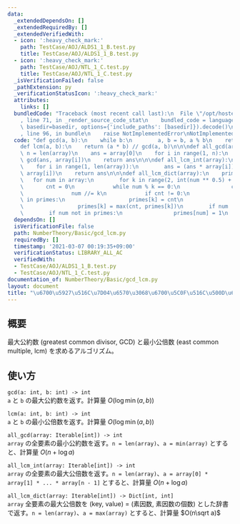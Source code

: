```yaml
---
data:
  _extendedDependsOn: []
  _extendedRequiredBy: []
  _extendedVerifiedWith:
  - icon: ':heavy_check_mark:'
    path: TestCase/AOJ/ALDS1_1_B.test.py
    title: TestCase/AOJ/ALDS1_1_B.test.py
  - icon: ':heavy_check_mark:'
    path: TestCase/AOJ/NTL_1_C.test.py
    title: TestCase/AOJ/NTL_1_C.test.py
  _isVerificationFailed: false
  _pathExtension: py
  _verificationStatusIcon: ':heavy_check_mark:'
  attributes:
    links: []
  bundledCode: "Traceback (most recent call last):\n  File \"/opt/hostedtoolcache/Python/3.9.5/x64/lib/python3.9/site-packages/onlinejudge_verify/documentation/build.py\"\
    , line 71, in _render_source_code_stat\n    bundled_code = language.bundle(stat.path,\
    \ basedir=basedir, options={'include_paths': [basedir]}).decode()\n  File \"/opt/hostedtoolcache/Python/3.9.5/x64/lib/python3.9/site-packages/onlinejudge_verify/languages/python.py\"\
    , line 96, in bundle\n    raise NotImplementedError\nNotImplementedError\n"
  code: "def gcd(a, b):\n    while b:\n        a, b = b, a % b\n    return a\n\n\n\
    def lcm(a, b):\n    return (a * b) // gcd(a, b)\n\n\ndef all_gcd(array):\n   \
    \ n = len(array)\n    ans = array[0]\n    for i in range(1, n):\n        ans =\
    \ gcd(ans, array[i])\n    return ans\n\n\ndef all_lcm_int(array):\n    ans = array[0]\n\
    \    for i in range(1, len(array)):\n        ans = (ans * array[i]) // gcd(ans,\
    \ array[i])\n    return ans\n\n\ndef all_lcm_dict(array):\n    primes = {}\n \
    \   for num in array:\n        for k in range(2, int(num ** 0.5) + 1):\n     \
    \       cnt = 0\n            while num % k == 0:\n                cnt += 1\n \
    \               num //= k\n            if cnt != 0:\n                if k not\
    \ in primes:\n                    primes[k] = cnt\n                else:\n   \
    \                 primes[k] = max(cnt, primes[k])\n        if num != 1:\n    \
    \        if num not in primes:\n                primes[num] = 1\n    return primes\n"
  dependsOn: []
  isVerificationFile: false
  path: NumberTheory/Basic/gcd_lcm.py
  requiredBy: []
  timestamp: '2021-03-07 00:19:35+09:00'
  verificationStatus: LIBRARY_ALL_AC
  verifiedWith:
  - TestCase/AOJ/ALDS1_1_B.test.py
  - TestCase/AOJ/NTL_1_C.test.py
documentation_of: NumberTheory/Basic/gcd_lcm.py
layout: document
title: "\u6700\u5927\u516C\u7D04\u6570\u3068\u6700\u5C0F\u516C\u500D\u6570"
---
```


## 概要
最大公約数 (greatest common divisor, GCD) と最小公倍数 (east common multiple, lcm) を求めるアルゴリズム。

## 使い方
`gcd(a: int, b: int) -> int`  
`a` と `b` の最大公約数を返す。計算量 $O(\log \min(a, b))$

`lcm(a: int, b: int) -> int`  
`a` と `b` の最小公倍数を返す。計算量 $O(\log \min(a, b))$

`all_gcd(array: Iterable[int]) -> int`  
`array` の全要素の最小公約数を返す。`n = len(array)`、`a = min(array)` とすると、計算量 $O(n + \log a)$

`all_lcm_int(array: Iterable[int]) -> int`  
`array` の全要素の最大公倍数を返す。`n = len(array)`、`a = array[0] * array[1] * ... * array[n - 1]` とすると、計算量 $O(n + \log a)$

`all_lcm_dict(array: Iterable[int]) -> Dict[int, int]`  
`array` 全要素の最大公倍数を (key, value) = (素因数, 素因数の個数) とした辞書で返す。`n = len(array)`、`a = max(array)` とすると、計算量 $O(n\sqrt a)$

